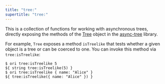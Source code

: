 ```yaml
---
title: "tree:"
supertitle: "tree:"
---
```


This is a collection of functions for working with asynchronous trees, directly exposing the methods of the [Tree](/async-tree/Tree.html) object in the [async-tree](/async-tree) library.

For example, `Tree` exposes a method `isTreelike` that tests whether a given object is a tree or can be coerced to one. You can invoke this method via `tree:isTreelike`:

```console
$ ori tree:isTreelike 5
${ string tree:isTreelike(5) }
$ ori tree:isTreelike { name: "Alice" }
${ tree:isTreelike({ name: "Alice" }) }
```
